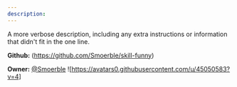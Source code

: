 ```yaml
---
description: 
---
```

A more verbose description, including any extra instructions or
information that didn't fit in the one line.

**Github:** (https://github.com/Smoerble/skill-funny)

**Owner:** [@Smoerble](https://github.com/Smoerble) ![https://avatars0.githubusercontent.com/u/45050583?v=4]

